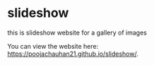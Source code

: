 # slideshow
this is slideshow website for a gallery of images

You can view the website here: https://poojachauhan21.github.io/slideshow/.
